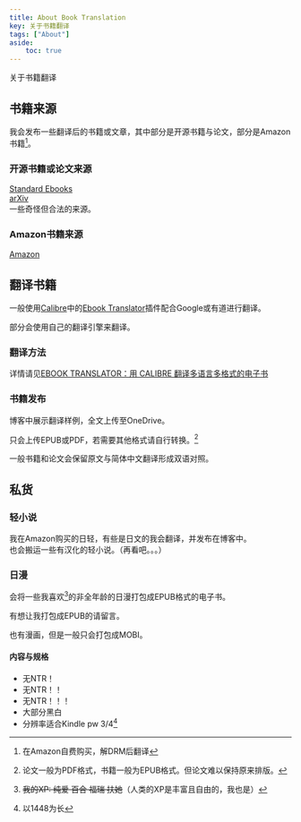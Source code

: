 ```yaml
---
title: About Book Translation
key: 关于书籍翻译
tags: ["About"]
aside:
    toc: true
---
```


关于书籍翻译 <!--more-->

## 书籍来源

我会发布一些翻译后的书籍或文章，其中部分是开源书籍与论文，部分是Amazon书籍[^1]。

[^1]: 在Amazon自费购买，解DRM后翻译

### 开源书籍或论文来源

[Standard Ebooks](https://standardebooks.org/)\
[arXiv](https://arxiv.org/)\
一些奇怪但合法的来源。

### Amazon书籍来源

[Amazon](https://www.amazon.com/)

## 翻译书籍

一般使用[Calibre](https://calibre-ebook.com/)中的[Ebook Translator](https://translator.bookfere.com/)插件配合Google或有道进行翻译。

部分会使用自己的翻译引擎来翻译。

### 翻译方法

详情请见[EBOOK TRANSLATOR：用 CALIBRE 翻译多语言多格式的电子书](https://bookfere.com/post/1057.html)

### 书籍发布

博客中展示翻译样例，全文上传至OneDrive。

只会上传EPUB或PDF，若需要其他格式请自行转换。[^2]

[^2]: 论文一般为PDF格式，书籍一般为EPUB格式。但论文难以保持原来排版。

一般书籍和论文会保留原文与简体中文翻译形成双语对照。

## 私货

### 轻小说

我在Amazon购买的日轻，有些是日文的我会翻译，并发布在博客中。\
也会搬运一些有汉化的轻小说。（再看吧。。。）

### 日漫

会将一些我喜欢[^3]的非全年龄的日漫打包成EPUB格式的电子书。

有想让我打包成EPUB的请留言。

也有漫画，但是一般只会打包成MOBI。

#### 内容与规格

- 无NTR！
- 无NTR！！
- 无NTR！！！
- 大部分黑白
- 分辨率适合Kindle pw 3/4[^4]

[^3]: ~~我的XP: 纯爱 百合 福瑞 扶她~~（人类的XP是丰富且自由的，我也是）

[^4]: 以1448为长

